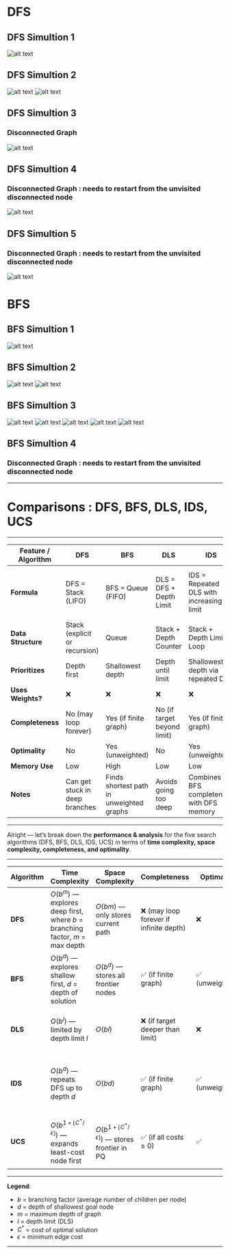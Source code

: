# DFS
## DFS Simultion 1
![alt text](assets/dfs.png)

## DFS Simultion 2
![alt text](assets/dfs_2.png)
![alt text](assets/dfs_2_2.png)

## DFS Simultion 3 
### Disconnected Graph
![alt text](assets/dfs_3.png)

## DFS Simultion 4 
### Disconnected Graph : needs to restart from the unvisited disconnected node
![alt text](assets/dfs_4.png)


## DFS Simultion 5 
### Disconnected Graph : needs to restart from the unvisited disconnected node
![alt text](assets/dfs_5.png)



# BFS
## BFS Simultion 1
![alt text](assets/bfs.png)

## BFS Simultion 2
![alt text](assets/bfs_2.png)
![alt text](assets/bfs_2_2.png)

## BFS Simultion 3
![alt text](assets/bfs_3.png)
![alt text](assets/bfs_3_1.png)
![alt text](assets/bfs_3_2.png)
![alt text](assets/bfs_3_3.png)
![alt text](assets/bfs_3_4.png)

## BFS Simultion 4
### Disconnected Graph : needs to restart from the unvisited disconnected node


---
# Comparisons : DFS, BFS, DLS, IDS, UCS 
---

| Feature / Algorithm | **DFS**                        | **BFS**                                  | **DLS**                     | **IDS**                                   | **UCS**                                       |
| ------------------- | ------------------------------ | ---------------------------------------- | --------------------------- | ----------------------------------------- | --------------------------------------------- |
| **Formula**         | DFS = Stack (LIFO)             | BFS = Queue (FIFO)                       | DLS = DFS + Depth Limit     | IDS = Repeated DLS with increasing limit  | UCS = Priority Queue + Lowest Path Cost First |
| **Data Structure**  | Stack (explicit or recursion)  | Queue                                    | Stack + Depth Counter       | Stack + Depth Limit Loop                  | Priority Queue (Min-Heap)                     |
| **Prioritizes**     | Depth first                    | Shallowest depth                         | Depth until limit           | Shallowest depth via repeated DFS         | Lowest total path cost                        |
| **Uses Weights?**   | ❌                              | ❌                                        | ❌                           | ❌                                         | ✅                                             |
| **Completeness**    | No (may loop forever)          | Yes (if finite graph)                    | No (if target beyond limit) | Yes (if finite graph)                     | Yes (positive weights)                        |
| **Optimality**      | No                             | Yes (unweighted)                         | No                          | Yes (unweighted)                          | Yes                                           |
| **Memory Use**      | Low                            | High                                     | Low                         | Low                                       | Moderate                                      |
| **Notes**           | Can get stuck in deep branches | Finds shortest path in unweighted graphs | Avoids going too deep       | Combines BFS completeness with DFS memory | Finds cheapest path in weighted graphs        |


---


Alright — let’s break down the **performance & analysis** for the five search algorithms (DFS, BFS, DLS, IDS, UCS) in terms of **time complexity, space complexity, completeness, and optimality**.

---

| **Algorithm** | **Time Complexity**                                                           | **Space Complexity**                                              | **Completeness**                       | **Optimality** | **When to Use**                                         |
| ------------- | ----------------------------------------------------------------------------- | ----------------------------------------------------------------- | -------------------------------------- | -------------- | ------------------------------------------------------- |
| **DFS**       | $O(b^m)$ — explores deep first, where $b$ = branching factor, $m$ = max depth | $O(bm)$ — only stores current path                                | ❌ (may loop forever if infinite depth) | ❌              | When memory is very limited and solution is likely deep |
| **BFS**       | $O(b^d)$ — explores shallow first, $d$ = depth of solution                    | $O(b^d)$ — stores all frontier nodes                              | ✅ (if finite graph)                    | ✅ (unweighted) | When you need shortest path in an unweighted graph      |
| **DLS**       | $O(b^l)$ — limited by depth limit $l$                                         | $O(bl)$                                                           | ❌ (if target deeper than limit)        | ❌              | When solution is within known depth limit               |
| **IDS**       | $O(b^d)$ — repeats DFS up to depth $d$                                        | $O(bd)$                                                           | ✅ (if finite graph)                    | ✅ (unweighted) | When depth unknown but memory efficiency needed         |
| **UCS**       | $O(b^{1 + \lfloor C^*/\epsilon \rfloor})$ — expands least-cost node first     | $O(b^{1 + \lfloor C^*/\epsilon \rfloor})$ — stores frontier in PQ | ✅ (if all costs ≥ 0)                   | ✅              | When finding least-cost path in weighted graphs         |

---

**Legend**:

* $b$ = branching factor (average number of children per node)
* $d$ = depth of shallowest goal node
* $m$ = maximum depth of graph
* $l$ = depth limit (DLS)
* $C^*$ = cost of optimal solution
* $\epsilon$ = minimum edge cost

---
